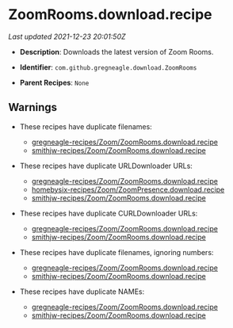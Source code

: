 # ZoomRooms.download.recipe

_Last updated 2021-12-23 20:01:50Z_

- **Description**: Downloads the latest version of Zoom Rooms.

- **Identifier**: `com.github.gregneagle.download.ZoomRooms`

- **Parent Recipes**: `None`


## Warnings

- These recipes have duplicate filenames:
    - [gregneagle-recipes/Zoom/ZoomRooms.download.recipe](/autopkg-dupe-tracker/gregneagle-recipes/Zoom/ZoomRooms.download.recipe)
    - [smithjw-recipes/Zoom/ZoomRooms.download.recipe](/autopkg-dupe-tracker/smithjw-recipes/Zoom/ZoomRooms.download.recipe)

- These recipes have duplicate URLDownloader URLs:
    - [gregneagle-recipes/Zoom/ZoomRooms.download.recipe](/autopkg-dupe-tracker/gregneagle-recipes/Zoom/ZoomRooms.download.recipe)
    - [homebysix-recipes/Zoom/ZoomPresence.download.recipe](/autopkg-dupe-tracker/homebysix-recipes/Zoom/ZoomPresence.download.recipe)
    - [smithjw-recipes/Zoom/ZoomRooms.download.recipe](/autopkg-dupe-tracker/smithjw-recipes/Zoom/ZoomRooms.download.recipe)

- These recipes have duplicate CURLDownloader URLs:
    - [gregneagle-recipes/Zoom/ZoomRooms.download.recipe](/autopkg-dupe-tracker/gregneagle-recipes/Zoom/ZoomRooms.download.recipe)
    - [smithjw-recipes/Zoom/ZoomRooms.download.recipe](/autopkg-dupe-tracker/smithjw-recipes/Zoom/ZoomRooms.download.recipe)

- These recipes have duplicate filenames, ignoring numbers:
    - [gregneagle-recipes/Zoom/ZoomRooms.download.recipe](/autopkg-dupe-tracker/gregneagle-recipes/Zoom/ZoomRooms.download.recipe)
    - [smithjw-recipes/Zoom/ZoomRooms.download.recipe](/autopkg-dupe-tracker/smithjw-recipes/Zoom/ZoomRooms.download.recipe)

- These recipes have duplicate NAMEs:
    - [gregneagle-recipes/Zoom/ZoomRooms.download.recipe](/autopkg-dupe-tracker/gregneagle-recipes/Zoom/ZoomRooms.download.recipe)
    - [smithjw-recipes/Zoom/ZoomRooms.download.recipe](/autopkg-dupe-tracker/smithjw-recipes/Zoom/ZoomRooms.download.recipe)